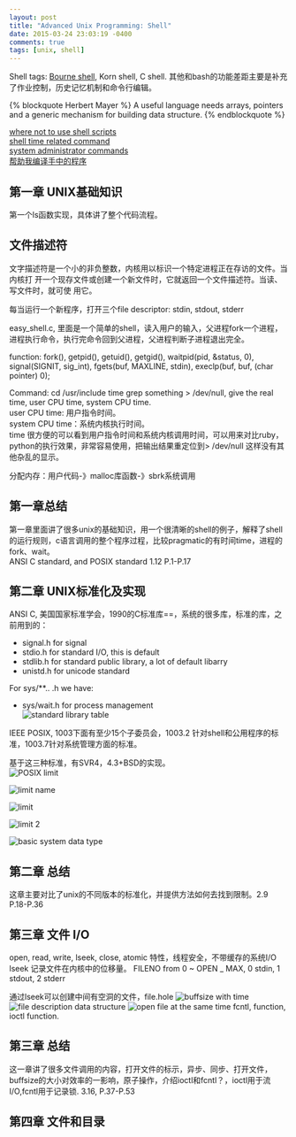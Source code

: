 ```yaml
---
layout: post
title: "Advanced Unix Programming: Shell"
date: 2015-03-24 23:03:19 -0400
comments: true
tags: [unix, shell]
---
```


Shell tags: [Bourne shell](http://tldp.org/LDP/abs/html/), Korn shell, C shell.
其他和bash的功能差距主要是补充了作业控制，历史记忆机制和命令行编辑。


{% blockquote Herbert Mayer %}
A useful language needs arrays, pointers and a generic mechanism for building data structure.
{% endblockquote %}

[where not to use shell scripts](http://tldp.org/LDP/abs/html/why-shell.html)  
[shell time related command](http://tldp.org/LDP/abs/html/timedate.html#DATEREF)  
[system administrator commands](http://tldp.org/LDP/abs/html/system.html#WHOREF)  
[帮助我编译手中的程序](http://www.360doc.com/content/11/0623/09/7102324_128871166.shtml)

## 第一章 UNIX基础知识  

第一个ls函数实现，具体讲了整个代码流程。

## 文件描述符
文字描述符是一个小的非负整数，内核用以标识一个特定进程正在存访的文件。当内核打
开一个现存文件或创建一个新文件时，它就返回一个文件描述符。当读、写文件时，就可使
用它。

每当运行一个新程序，打开三个file descriptor: stdin, stdout, stderr

easy_shell.c, 里面是一个简单的shell，读入用户的输入，父进程fork一个进程，进程执行命令，执行完命令回到父进程，父进程判断子进程退出完全。  

function:
fork(), getpid(), getuid(), getgid(), waitpid(pid, &status, 0), signal(SIGNIT, sig_int), fgets(buf, MAXLINE, stdin), execlp(buf, buf, (char pointer) 0);  

Command:
cd /usr/include
time grep something > /dev/null, give the real time, user CPU time, system CPU time.  
user CPU time: 用户指令时间。  
system CPU time：系统内核执行时间。  
time 很方便的可以看到用户指令时间和系统内核调用时间，可以用来对比ruby，python的执行效果，非常容易使用，把输出结果重定位到> /dev/null 这样没有其他杂乱的显示。  

分配内存：用户代码-》malloc库函数-》sbrk系统调用  

## 第一章总结  
第一章里面讲了很多unix的基础知识，用一个很清晰的shell的例子，解释了shell的运行规则，c语言调用的整个程序过程，比较pragmatic的有时间time，进程的fork、wait。  
ANSI C standard, and POSIX standard  1.12  P.1-P.17  

## 第二章 UNIX标准化及实现  

ANSI C, 美国国家标准学会，1990的C标准库==，系统的很多库，标准的库，之前用到的：  
+ signal.h for signal  
+ stdio.h for standard I/O, this is default  
+ stdlib.h for standard public library, a lot of default libarry  
+ unistd.h for unicode standard  

For sys/**.. .h we have:  
+ sys/wait.h for process management  
![standard library table](http://i.snag.gy/oBn5X.jpg)  

IEEE POSIX, 1003下面有至少15个子委员会，1003.2 针对shell和公用程序的标准，1003.7针对系统管理方面的标准。  

基于这三种标准，有SVR4，4.3+BSD的实现。  
![POSIX limit](http://i.snag.gy/H4yea.jpg)

![limit name](http://i.snag.gy/vMBAP.jpg)

![limit ](http://i.snag.gy/ODaZr.jpg)

![limit 2](http://i.snag.gy/znF97.jpg)

![basic system data type](http://i.snag.gy/ioevr.jpg)

## 第二章 总结    
这章主要对比了unix的不同版本的标准化，并提供方法如何去找到限制。2.9 P.18-P.36  

## 第三章 文件 I/O  
open, read, write, lseek, close, atomic 特性，线程安全，不带缓存的系统I/O lseek 记录文件在内核中的位移量。
FILENO from 0 ~ OPEN _ MAX, 0 stdin, 1 stdout, 2 stderr

通过lseek可以创建中间有空洞的文件，file.hole
![buffsize with time](http://i.snag.gy/7LEaV.jpg)
![file description data structure](http://i.snag.gy/qOWsc.jpg)
![open file at the same time](http://i.snag.gy/MzARJ.jpg)
fcntl, function, ioctl function.

## 第三章 总结  
这一章讲了很多文件调用的内容，打开文件的标示，异步、同步、打开文件，buffsize的大小对效率的一影响，原子操作，介绍ioctl和fcntl？，ioctl用于流I/O,fcntl用于记录锁. 3.16, P.37-P.53  

## 第四章 文件和目录  








